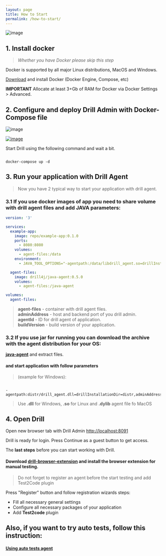 ```yaml
---
layout: page
title: How to Start
permalink: /how-to-start/
---
```


![image](/assets/img/d4j_img_install_steps.png)


## 1. Install docker 
> _Whether you have Docker please skip this step_

Docker is supported by all major Linux distributions, MacOS and Windows.

[Download](https://www.docker.com/community-edition) and install Docker (Docker Engine, Compose, etc) 


**IMPORTANT** Allocate at least 3+Gb of RAM for Docker via Docker Settings > Advanced. 

## 2. Configure and deploy Drill Admin with Docker-Compose file

![image](/assets/img/d4j_img_download_docker_1.png)
<p><a href="/assets/files/stable/docker-compose.yml" download><img src="/assets/img/d4j_img_download_docker_2.png" alt="image" /></a></p>

Start Drill using the following command and wait a bit.

```console

docker-compose up -d

```

## 3. Run your application with Drill Agent

> Now you have 2 typical way to start your application with drill agent.

### 3.1 If you use docker images of app you need to share volume with drill agent files and add JAVA parameters:
```yaml
version: '3'

services:
  example-app:
    image: repo/example-app:0.1.0
    ports:
      - 8080:8080
    volumes:
      - agent-files:/data    
    environment:
      - JAVA_TOOL_OPTIONS="-agentpath:/data/libdrill_agent.so=drillInstallationDir=/data,adminAddress=localhost:8090,agentId=ExampleAgentId,buildVersion=0.1.0"

  agent-files:
    image: drill4j/java-agent:0.5.0
    volumes:
      - agent-files:/java-agent

volumes:
  agent-files:
```

> **agent-files** - container with drill agent files.  
> **adminAddress** - host and backend port of you drill admin.  
> **agentId** - ID for drill agent of application.  
> **buildVersion** - build version of your application.  

### 3.2 If you use jar for running you can download the archive with the agent distribution for your OS:    
[**java-agent**](https://github.com/Drill4J/java-agent/releases/tag/v0.5.0) and extract files.
#### and start application with follow parameters
> (example for Windows):

```console

-agentpath:distr/drill_agent.dll=drillInstallationDir=distr,adminAddress=localhost:8090,agentId=ExampleAgent,buildVersion=0.1.0

```
> Use **.dll** for Windows, **.so** for Linux and **.dylib** agent file fo MacOS

## 4. Open Drill
Open new browser tab with Drill Admin [http://localhost:8091](http://localhost:8091)

Drill is ready for login. Press Continue as a guest button to get access.
 
The **last steps** before you can start working with Drill.  
#### Download [**drill-browser-extension**](https://github.com/Drill4J/browser-extension/releases/tag/v0.3.13) and install the browser extension for manual testing.

>Do not forget to register an agent before the start testing and add Test2Code plugin

Press "Register" button and follow registration wizards steps:
  * Fill all necessary general settings
  * Configure all necessary packages of your application
  * Add **Test2code** plugin
  
## Also, if you want to try auto tests, follow this instruction:
#### [Using auto tests agent](/autotest-agent-guide/)

